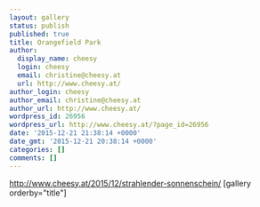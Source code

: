 ```yaml
---
layout: gallery
status: publish
published: true
title: Orangefield Park
author:
  display_name: cheesy
  login: cheesy
  email: christine@cheesy.at
  url: http://www.cheesy.at/
author_login: cheesy
author_email: christine@cheesy.at
author_url: http://www.cheesy.at/
wordpress_id: 26956
wordpress_url: http://www.cheesy.at/?page_id=26956
date: '2015-12-21 21:38:14 +0000'
date_gmt: '2015-12-21 20:38:14 +0000'
categories: []
comments: []
---
```

http://www.cheesy.at/2015/12/strahlender-sonnenschein/
[gallery orderby="title"]
